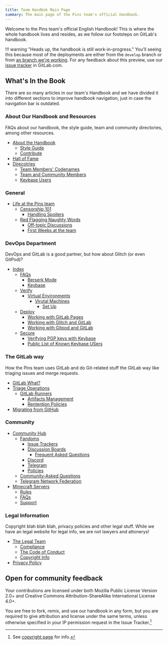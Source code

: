 ```yaml
---
title: Team Handbok Main Page
summary: The main page of the Pins team's official Handbook.
---
```


Welcome to the Pins team's official English Handbook! This is where the whole handbook lives and resides, as we follow our footsteps on GitLab's handbook.

!!! warning "Heads up, the handbook is still work-in-progress."
    You'll seeing this because most of the deployments are either from the `develop` branch or from
    [an branch we're working](https://gitlab.com/MadeByThePinsTeam-DevLabs/official-handbook/pipelines/develop). For any feedback about this preview,
    use our [issue tracker](https://gitlab.com/MadeByThePinsTeam-DevLabs/official-handbook/issues) in GitLab.com.

## What's In the Book

There are so many articles in our team's Handbook and we have divided it into different sections to improve handbook navigation, just in case the navigation bar is outdated.

### About Our Handbook and Resources

FAQs about our handbook, the style guide, team and community directories, among other resources.

* [About the Handbook](about)
  * [Style Guide](style-guides/handbook)
  * [Contribute](about/CONTRIBUTING)
* [Hall of Fame](hall-of-fame)
* [Direcotries](directory)
  * [Team Members' Codenames](directory/codenames)
  * [Team and Community Members](directory/team-members)
  * [Keybase Users](directory/keybase-users)

### General

* [Life at the Pins team](life-at-the-pins)
  * [Censorship 101](life-at-the-pins/censorship-101)
    * [Handling Spoilers](handbook/life-at-the-pins/censorship-101/handling-spoilers)
  * [Red Flagging Naughty Words](life-at-the-pins/censorship-101/red-flagging-naughty-words)
    * [Off-topic Discussions](life-at-the-pins/off-topic-and-shitposting)
    * [First Weeks at the team](life-at-the-pins/your-first-weeks) 

### DevOps Department

DevOps and GitLab is a good partner, but how about Glitch (or even GitPod)?

* [Index](devops)
  * [FAQs](devops/faqs)
    * [Berserk Mode](devops/faqs/berserk-mode)
    * [Keybase](devops/faqs/keybase)
  * [Verify](devops/verify)
    * [Virtual Environments](devops/verify/virtual-env)
      * [Virutal Machines](devops/verify/virtual-env/virtual-machines)
        * [Set Up](devops/verify/virtual-env/virtual-machines/set-up)
  * [Deploy](devops/deploy)
    * [Working with GitLab Pages](devops/deploy/gl-pages)
    * [Working with Glitch and GitLab](devops/deploy/gitlab-and-glitch)
    * [Working with Gitpod and GitLab](devops/deploy/gitlab-and-gitpod)
  * [Secure](devops/secure)
    * [Verifying PGP keys with Keybase](devops/secure/verfying-keys-with-keybase)
    * [Public List of Known Keybase USers](devops/secure/members-with-keybase)

### The GitLab way

How the Pins team uses GitLab and do Git-related stuff the GitLab way like triaging issues and merge requests.

* [GitLab What?](the-gitlab-way#gitlab-what)
* [Triage Operations](the-gitlab-way/triage-ops)
  * [GitLab Runners](the-gitlab-way/runners)
    * [Artifacts Management](the-gitlab-way/runners/artifacts-management)
    * [Rentention Policies](the-gitlab-way/runners/artifacts-management/retention)
* [Migrating from GitHub](the-gitlab-way/movingtogitlab/gh)

### Community

* [Community Hub](community-hub)
  * [Fandoms](community-hub/fandoms)
    * [Issue Trackers](community-hub/fandoms/issue-trackers)
    * [Discussion Boards](community-hub/fandoms/discussion-boards)
      * [Frequent Asked Questions](community-hub/fandoms/faqs)
    * [Discord](community-hub/discord/index.md)
    * [Telegram](community-hub/telegram/index.md)
    * [Policies](community-hub/policies/index.md)
  * [Community-Asked Questions](community-hub/faq/index.md)
  * [Telegram Network Federation](community-hub/network-federation/index.md)
* [Minecraft Servers](minecraft-servers)
  * [Rules](minecraft-servers/rules)
  * [FAQs](minecraft-servers/faqs)
  * [Support](minecraft-servers/support)

### Legal Information

Copyright blah blah blah, privacy policies and other legal stuff. While we have an legal website for legal info, we are not lawyers and attonerys!

* [The Legal Team](legal)
  * [Compliance](legal/global-compliance)
  * [The Code of Conduct](about/code-of-conduct)
  * [Copyright Info](copyright)
* [Privacy Policy](https://legal.madebythepins.tk)

## Open for community feedback

Your contributions are licensed under both Mozilla Public License Version 2.0+ and Creative Commons Attribution-ShareAlike International License 4.0+.

You are free to fork, remix, and use our handbook in any form, but you are required to give attribution and license under the same terms, unless otherwise specified in your IP permission request in the Issue Tracker.[^2]

[^1]: Redirecting to `life-at-the-pins/your-first-weeks/onboarding` soon...
[^2]: See [copyright page](copyright) for info.
[^3]: Redirecting to `life-at-the-pins/your-last-weeks/offboarding` soon...
